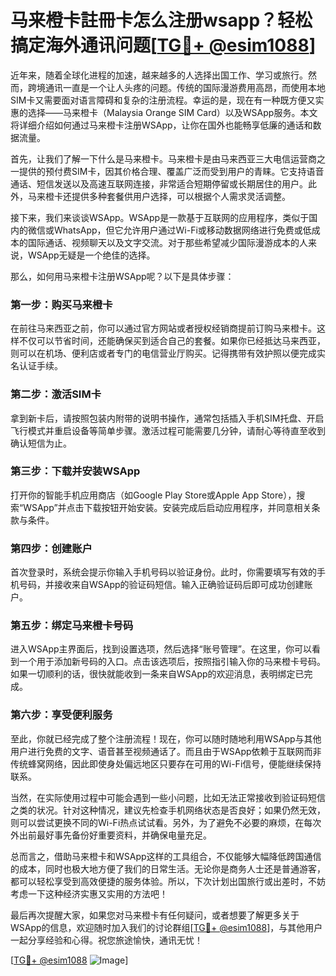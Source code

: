 # 马来橙卡註冊卡怎么注册wsapp？轻松搞定海外通讯问题[[TG💪+ @esim1088](https://t.me/s/esim1088)]

近年来，随着全球化进程的加速，越来越多的人选择出国工作、学习或旅行。然而，跨境通讯一直是一个让人头疼的问题。传统的国际漫游费用高昂，而使用本地SIM卡又需要面对语言障碍和复杂的注册流程。幸运的是，现在有一种既方便又实惠的选择——马来橙卡（Malaysia Orange SIM Card）以及WSApp服务。本文将详细介绍如何通过马来橙卡注册WSApp，让你在国外也能畅享低廉的通话和数据流量。

首先，让我们了解一下什么是马来橙卡。马来橙卡是由马来西亚三大电信运营商之一提供的预付费SIM卡，因其价格合理、覆盖广泛而受到用户的青睐。它支持语音通话、短信发送以及高速互联网连接，非常适合短期停留或长期居住的用户。此外，马来橙卡还提供多种套餐供用户选择，可以根据个人需求灵活调整。

接下来，我们来谈谈WSApp。WSApp是一款基于互联网的应用程序，类似于国内的微信或WhatsApp，但它允许用户通过Wi-Fi或移动数据网络进行免费或低成本的国际通话、视频聊天以及文字交流。对于那些希望减少国际漫游成本的人来说，WSApp无疑是一个绝佳的选择。

那么，如何用马来橙卡注册WSApp呢？以下是具体步骤：

### 第一步：购买马来橙卡

在前往马来西亚之前，你可以通过官方网站或者授权经销商提前订购马来橙卡。这样不仅可以节省时间，还能确保买到适合自己的套餐。如果你已经抵达马来西亚，则可以在机场、便利店或者专门的电信营业厅购买。记得携带有效护照以便完成实名认证手续。

### 第二步：激活SIM卡

拿到新卡后，请按照包装内附带的说明书操作，通常包括插入手机SIM托盘、开启飞行模式并重启设备等简单步骤。激活过程可能需要几分钟，请耐心等待直至收到确认短信为止。

### 第三步：下载并安装WSApp

打开你的智能手机应用商店（如Google Play Store或Apple App Store），搜索“WSApp”并点击下载按钮开始安装。安装完成后启动应用程序，并同意相关条款与条件。

### 第四步：创建账户

首次登录时，系统会提示你输入手机号码以验证身份。此时，你需要填写有效的手机号码，并接收来自WSApp的验证码短信。输入正确验证码后即可成功创建账户。

### 第五步：绑定马来橙卡号码

进入WSApp主界面后，找到设置选项，然后选择“账号管理”。在这里，你可以看到一个用于添加新号码的入口。点击该选项后，按照指引输入你的马来橙卡号码。如果一切顺利的话，很快就能收到一条来自WSApp的欢迎消息，表明绑定已完成。

### 第六步：享受便利服务

至此，你就已经完成了整个注册流程！现在，你可以随时随地利用WSApp与其他用户进行免费的文字、语音甚至视频通话了。而且由于WSApp依赖于互联网而非传统蜂窝网络，因此即使身处偏远地区只要存在可用的Wi-Fi信号，便能继续保持联系。

当然，在实际使用过程中可能会遇到一些小问题，比如无法正常接收到验证码短信之类的状况。针对这种情况，建议先检查手机网络状态是否良好；如果仍然无效，则可以尝试更换不同的Wi-Fi热点试试看。另外，为了避免不必要的麻烦，在每次外出前最好事先备份好重要资料，并确保电量充足。

总而言之，借助马来橙卡和WSApp这样的工具组合，不仅能够大幅降低跨国通信的成本，同时也极大地方便了我们的日常生活。无论你是商务人士还是普通游客，都可以轻松享受到高效便捷的服务体验。所以，下次计划出国旅行或出差时，不妨考虑一下这种经济实惠又实用的方法吧！

最后再次提醒大家，如果您对马来橙卡有任何疑问，或者想要了解更多关于WSApp的信息，欢迎随时加入我们的讨论群组[[TG💪+ @esim1088](https://t.me/s/esim1088)]，与其他用户一起分享经验和心得。祝您旅途愉快，通讯无忧！

[[TG💪+ @esim1088](https://t.me/s/esim1088) ![Image](https://i.postimg.cc/4NQfJmqS/Snipaste-2025-05-13-00-14-12.png)]